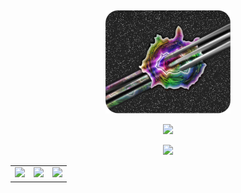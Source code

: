 ## 

<p align="center">
<img width="200" src="https://raw.githubusercontent.com/prathercc/prathercc/main/filter19.png">
</p>
<p align="center">
<img src="https://github-readme-streak-stats.herokuapp.com?user=prathercc&theme=highcontrast&date_format=M%20j%5B%2C%20Y%5D" >
</p>
<p align="center">
<img src="https://github-readme-stats.vercel.app/api?username=prathercc&count_private=true&theme=highcontrast">
</p>
<table align="center">
  <tr>
    <td><a href="https://prather.cc"><img src="https://img.shields.io/badge/Prather.cc-Visit-gold.svg?style=plastic&logo=JavaScript"></a></td>
    <td><a href="https://github.com/prathercc/discrub/raw/development/Discrub.jar"><img src="https://img.shields.io/badge/Discrub.jar-Download-blue.svg?style=plastic&logo=java"></a></td>
    <td><a href="https://github.com/aaprather/Click-Servant/raw/Development/Click-Servant.exe"><img src="https://img.shields.io/badge/Click Servant.exe-Download-red.svg?style=plastic&logo=.NET"></a></td>
  </tr>
</table>

##

